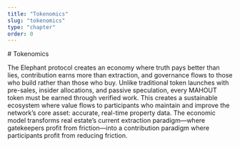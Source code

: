 ```yaml
---
title: "Tokenomics"
slug: "tokenomics"
type: "chapter"
order: 0
---
```


\# Tokenomics

The Elephant protocol creates an economy where truth pays better than
lies, contribution earns more than extraction, and governance flows to
those who build rather than those who buy. Unlike traditional token
launches with pre-sales, insider allocations, and passive speculation,
every MAHOUT token must be earned through verified work. This creates a
sustainable ecosystem where value flows to participants who maintain and
improve the network’s core asset: accurate, real-time property data. The
economic model transforms real estate’s current extraction
paradigm—where gatekeepers profit from friction—into a contribution
paradigm where participants profit from reducing friction.

